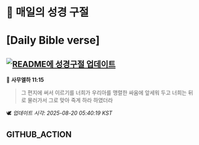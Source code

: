 # 🙏 매일의 성경 구절
# [Daily Bible verse]
## [![README에 성경구절 업데이트](https://github.com/DONGSUKA/first_test/actions/workflows/update-readme-bible.yml/badge.svg)](https://github.com/DONGSUKA/first_test/actions/workflows/update-readme-bible.yml)
<!-- START_BIBLE_VERSE -->
📖 **사무엘하 11:15**
> 그 편지에 써서 이르기를 너희가 우리아를 맹렬한 싸움에 앞세워 두고 너희는 뒤로 물러가서 그로 맞아 죽게 하라 하였더라

🕊️ _업데이트 시각: 2025-08-20 05:40:19 KST_
  <!-- END_BIBLE_VERSE -->
## GITHUB_ACTION
